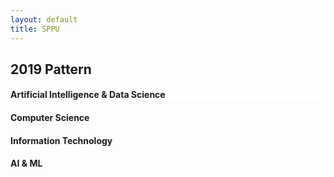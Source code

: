 ```yaml
---
layout: default
title: SPPU
---
```


<h2>2019 Pattern</h2>

<div class="branch-grid1">

  <!-- <a href="/sppu/2019-Pattern/first-year" style="text-decoration: none; color: inherit;">
    <div style="background-color: rgba(255, 253, 253, 1);" class="button-card">
      <i style="font-size: 40px; color: black;" class="fa-solid fa-lightbulb"></i>
      <h4>First Year</h4>
  </a> -->

  <a href="/sppu/2019-Pattern/ai&ds/" style="text-decoration: none; color: inherit;">
    <div style="background-color: rgba(255, 255, 255, 1);" class="button-card">
      <i style="font-size: 40px; color: black;" class="fa-solid fa-atom"></i>
      <h4>Artificial Intelligence & Data Science</h4>
    </div>
  </a>


  <a href="/sppu/2019-Pattern/computer-science/" style="text-decoration: none; color: inherit;">
    <div style="background-color: rgba(255, 255, 255, 1));" class="button-card">
      <i style="font-size: 40px; color: black;" class="fa-solid fa-chalkboard"></i>
      <h4>Computer Science</h4>
    </div>
  </a>

  <a href="/sppu/2019-Pattern/information-technology/" style="text-decoration: none; color: inherit;">
    <div style="background-color: rgba(253, 253, 253, 1);" class="button-card">
      <i style="font-size: 40px; color: black;" class="fa-solid fa-bolt"></i>
      <h4>Information Technology</h4>
    </div>
  </a>

  <a href="/sppu/2019-Pattern/ai&ml/" style="text-decoration: none; color: inherit;">
    <div style="background-color: rgba(253, 253, 253, 1);" class="button-card">
      <i style="font-size: 40px; color: black;" class="fa-solid fa-hexagon-nodes"></i>
      <h4>AI & ML</h4>
    </div>
  </a>

</div>
